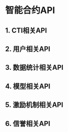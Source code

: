 
# 智能合约API

## 1. CTI相关API

## 2. 用户相关API

## 3. 数据统计相关API

## 4. 模型相关API

## 5. 激励机制相关API

## 6. 信誉相关API
